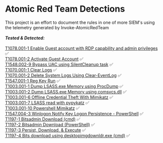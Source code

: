 # Atomic Red Team Detections

This project is an effort to document the rules in one of more SIEM's using the telemetry generated by Invoke-AtomicRedTeam<br/><br/>***Tested & Detected:***<br/><br/>[T1078.001-1 Enable Guest account with RDP capability and admin privileges](https://github.com/saroyaj/atomic-red-team-detection/tree/main/Detections/T1078.001/README.MD) :white_check_mark:<br/>[T1078.001-2 Activate Guest Account](https://github.com/saroyaj/atomic-red-team-detection/tree/main/Detections/T1078.001/README.MD) :white_check_mark:<br/>[T1548.002-9 Bypass UAC using SilentCleanup task](https://github.com/saroyaj/atomic-red-team-detection/tree/main/Detections/T1548.002/README.MD) :white_check_mark:<br/>[T1070.001-1 Clear Logs](https://github.com/saroyaj/atomic-red-team-detection/tree/main/Detections/T1070.001/README.MD) :white_check_mark:<br/>[T1070.001-2 Delete System Logs Using Clear-EventLog](https://github.com/saroyaj/atomic-red-team-detection/tree/main/Detections/T1070.001/README.MD) :white_check_mark:<br/>[T1547.001-1 Reg Key Run](https://github.com/saroyaj/atomic-red-team-detection/tree/main/Detections/T1547.001/README.MD) :white_check_mark:<br/>[T1003.001-1 Dump LSASS.exe Memory using ProcDump](https://github.com/saroyaj/atomic-red-team-detection/tree/main/Detections/T1003.001/README.MD) :white_check_mark:<br/>[T1003.001-2 Dump LSASS.exe Memory using comsvcs.dll](https://github.com/saroyaj/atomic-red-team-detection/tree/main/Detections/T1003.001/README.MD) :white_check_mark:<br/>[T1003.001-6 Offline Credential Theft With Mimikatz](https://github.com/saroyaj/atomic-red-team-detection/tree/main/Detections/T1003.001/README.MD) :white_check_mark:<br/>[T1003.001-7 LSASS read with pypykatz](https://github.com/saroyaj/atomic-red-team-detection/tree/main/Detections/T1003.001/README.MD) :white_check_mark:<br/>[T1003.001-10 Powershell Mimikatz](https://github.com/saroyaj/atomic-red-team-detection/tree/main/Detections/T1003.001/README.MD) :white_check_mark:<br/>[T1547.004-3 Winlogon Notify Key Logon Persistence - PowerShell](https://github.com/saroyaj/atomic-red-team-detection/tree/main/Detections/T1547.004/README.MD) :white_check_mark:<br/>[T1197-1 Bitsadmin Download (cmd)](https://github.com/saroyaj/atomic-red-team-detection/tree/main/Detections/T1197/README.MD) :white_check_mark:<br/>[T1197-2 Bitsadmin Download (PowerShell)](https://github.com/saroyaj/atomic-red-team-detection/tree/main/Detections/T1197/README.MD) :white_check_mark:<br/>[T1197-3 Persist, Download, & Execute](https://github.com/saroyaj/atomic-red-team-detection/tree/main/Detections/T1197/README.MD) :white_check_mark:<br/>[T1197-4 Bits download using desktopimgdownldr.exe (cmd)](https://github.com/saroyaj/atomic-red-team-detection/tree/main/Detections/T1197/README.MD) :white_check_mark:<br/>

